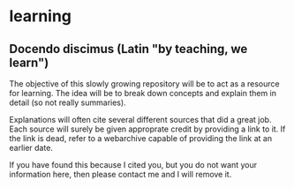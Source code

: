 # learning
## Docendo discimus (Latin "by teaching, we learn")

The objective of this slowly growing repository will be to act as a resource for learning. 
The idea will be to break down concepts and explain them in detail (so not really summaries).

Explanations will often cite several different sources that did a great job. Each source will surely be given approprate credit by providing a link to it. If the link is dead, refer to a webarchive capable of providing the link at an earlier date. 

If you have found this because I cited you, but you do not want your information here, then please contact me and I will remove it. 


